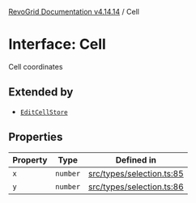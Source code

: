 [RevoGrid Documentation v4.14.14](README.md) / Cell

# Interface: Cell

Cell coordinates

## Extended by

- [`EditCellStore`](Interface.EditCellStore.md)

## Properties

| Property | Type | Defined in |
| ------ | ------ | ------ |
| `x` | `number` | [src/types/selection.ts:85](https://github.com/revolist/revogrid/blob/fdfe81f10fb07db00151f14190ac038aded766a8/src/types/selection.ts#L85) |
| `y` | `number` | [src/types/selection.ts:86](https://github.com/revolist/revogrid/blob/fdfe81f10fb07db00151f14190ac038aded766a8/src/types/selection.ts#L86) |
